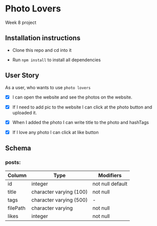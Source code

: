 # Photo Lovers
Week 8 project

## Installation instructions

- Clone this repo and cd into it

- Run `npm install` to install all dependencies

## User Story

As a user, who wants to use `photo lovers`

- [x] I can open the website and see the photos on the website.

- [x] If I need to add pic to the website I can click at the photo button and uploaded it.
- [x] When I added the photo I can write title to the photo and hashTags
- [x] If I love any photo I can click at like button

## Schema

### posts:
Column | Type | Modifiers
--- | --- | ---
id | integer | not null default
title | character varying (100) | not null
tags | character varying (500) | -
filePath | character varying | not null
likes | integer | not null
